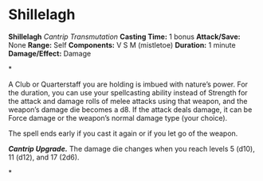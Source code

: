 # Shillelagh

**Shillelagh**
_Cantrip Transmutation_
**Casting Time:** 1 bonus
**Attack/Save:** None
**Range:** Self
**Components:** V S M (mistletoe)
**Duration:** 1 minute
**Damage/Effect:** Damage

*<p>A Club or Quarterstaff you are holding is imbued with nature’s power. For the duration, you can use your spellcasting ability instead of Strength for the attack and damage rolls of melee attacks using that weapon, and the weapon’s damage die becomes a d8. If the attack deals damage, it can be Force damage or the weapon’s normal damage type (your choice).

The spell ends early if you cast it again or if you let go of the weapon.

*****Cantrip Upgrade.***** The damage die changes when you reach levels 5 (d10), 11 (d12), and 17 (2d6).</p>*